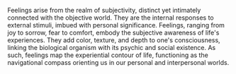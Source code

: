 
Feelings arise from the realm of subjectivity, distinct yet intimately connected with the objective world. They are the internal responses to external stimuli, imbued with personal significance. Feelings, ranging from joy to sorrow, fear to comfort, embody the subjective awareness of life's experiences. They add color, texture, and depth to one's consciousness, linking the biological organism with its psychic and social existence. As such, feelings map the experiential contour of life, functioning as the navigational compass orienting us in our personal and interpersonal worlds. 


